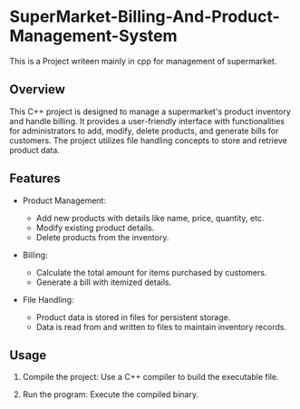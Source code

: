 # SuperMarket-Billing-And-Product-Management-System
This is a Project writeen mainly in cpp for management of supermarket.
## Overview
This C++ project is designed to manage a supermarket's product inventory and handle billing. It provides a user-friendly interface with functionalities for administrators to add, modify, delete products, and generate bills for customers. The project utilizes file handling concepts to store and retrieve product data.

## Features
- Product Management:
  - Add new products with details like name, price, quantity, etc.
  - Modify existing product details.
  - Delete products from the inventory.

- Billing:
  - Calculate the total amount for items purchased by customers.
  - Generate a bill with itemized details.

- File Handling:
  - Product data is stored in files for persistent storage.
  - Data is read from and written to files to maintain inventory records.

## Usage
1. Compile the project: Use a C++ compiler to build the executable file.


2. Run the program: Execute the compiled binary.


